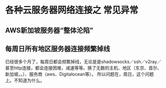 # 各种云服务器网络连接之 常见异常


## AWS新加坡服务器“整体沦陷”


## 每周日所有地区服务器连接频繁掉线
已经很多个月了，每周日都会频繁掉线，无论是是shadowsocks／ssh／v2ray／甚至http连接，都会连接困难，减速等等。换了无数的主机、地区（东京、首尔、新加坡。。）、服务商（aws、Digitalocean等）。
所以问题在，周日，这个问题上。不知道为什么。